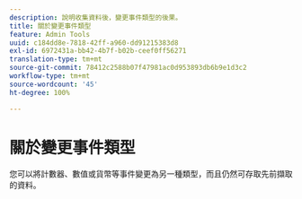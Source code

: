 ```yaml
---
description: 說明收集資料後，變更事件類型的後果。
title: 關於變更事件類型
feature: Admin Tools
uuid: c184dd8e-7818-42ff-a960-dd91215383d8
exl-id: 6972431a-bb42-4b7f-b02b-ceef0ff56271
translation-type: tm+mt
source-git-commit: 78412c2588b07f47981ac0d953893db6b9e1d3c2
workflow-type: tm+mt
source-wordcount: '45'
ht-degree: 100%

---
```


# 關於變更事件類型

您可以將計數器、數值或貨幣等事件變更為另一種類型，而且仍然可存取先前擷取的資料。
